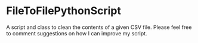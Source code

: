 # FileToFilePythonScript
 A script and class to clean the contents of a given CSV file.
Please feel free to comment suggestions on how I can improve my script.